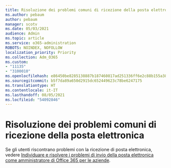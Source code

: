 ```yaml
---
title: Risoluzione dei problemi comuni di ricezione della posta elettronica
ms.author: pebaum
author: pebaum
manager: scotv
ms.date: 05/03/2021
audience: Admin
ms.topic: article
ms.service: o365-administration
ROBOTS: NOINDEX, NOFOLLOW
localization_priority: Priority
ms.collection: Adm_O365
ms.custom:
- "11135"
- "3100010"
ms.openlocfilehash: e86450be8285138887b187460817ad251336ff6e2c88b155a38f0a716b01a921
ms.sourcegitcommit: b5f7da89a650d2915dc652449623c78be6247175
ms.translationtype: HT
ms.contentlocale: it-IT
ms.lasthandoff: 08/05/2021
ms.locfileid: "54092846"
---
```

# <a name="troubleshooting-common-email-receiving-issues"></a>Risoluzione dei problemi comuni di ricezione della posta elettronica

Se gli utenti riscontrano problemi con la ricezione di posta elettronica, vedere [Individuare e risolvere i problemi di invio della posta elettronica come amministratore di Office 365 per le aziende](https://docs.microsoft.com/exchange/troubleshoot/email-delivery/email-delivery-issues).